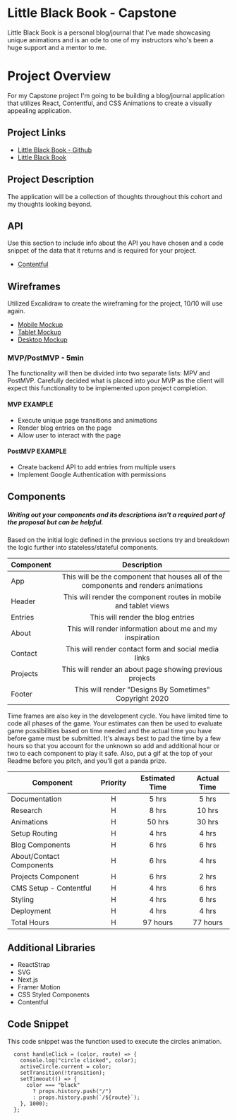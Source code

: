# Little Black Book - Capstone

Little Black Book is a personal blog/journal that I've made showcasing unique animations and is an ode to one of my instructors who's been a huge support and a mentor to me.

# Project Overview

For my Capstone project I'm going to be building a blog/journal application that utilizes React, Contentful, and CSS Animations to create a visually appealing application.

## Project Links

- [Little Black Book - Github](https://github.com/GSometimes/LBB-Frontend.git)
- [Little Black Book](https://72cef.csb.app/)

## Project Description

The application will be a collection of thoughts throughout this cohort and my thoughts looking beyond.

## API

Use this section to include info about the API you have chosen and a code snippet of the data that it returns and is required for your project.

- [Contentful](https://cdn.contentful.com/spaces/aj2z11014ie9/environments/master/content_types?access_token=E-WVKhMtADWilyoTTIu4Pv76EX0gC53hkLIDTBX7h1c)

## Wireframes

Utilized Excalidraw to create the wireframing for the project, 10/10 will use again.

- [Mobile Mockup](https://i.imgur.com/W9C7vsC.png)
- [Tablet Mockup](https://i.imgur.com/qLa2UiL.png)
- [Desktop Mockup](https://i.imgur.com/E7eLNwz.png)

### MVP/PostMVP - 5min

The functionality will then be divided into two separate lists: MPV and PostMVP. Carefully decided what is placed into your MVP as the client will expect this functionality to be implemented upon project completion.

#### MVP EXAMPLE

- Execute unique page transitions and animations
- Render blog entries on the page
- Allow user to interact with the page

#### PostMVP EXAMPLE

- Create backend API to add entries from multiple users
- Implement Google Authentication with permissions

## Components

##### Writing out your components and its descriptions isn't a required part of the proposal but can be helpful.

Based on the initial logic defined in the previous sections try and breakdown the logic further into stateless/stateful components.

| Component |                                     Description                                     |
| --------- | :---------------------------------------------------------------------------------: |
| App       | This will be the component that houses all of the components and renders animations |
| Header    |          This will render the component routes in mobile and tablet views           |
| Entries   |                          This will render the blog entries                          |
| About     |              This will render information about me and my inspiration               |
| Contact   |                This will render contact form and social media links                 |
| Projects  |              This will render an about page showing previous projects               |
| Footer    |               This will render "Designs By Sometimes" Copyright 2020                |

Time frames are also key in the development cycle. You have limited time to code all phases of the game. Your estimates can then be used to evaluate game possibilities based on time needed and the actual time you have before game must be submitted. It's always best to pad the time by a few hours so that you account for the unknown so add and additional hour or two to each component to play it safe. Also, put a gif at the top of your Readme before you pitch, and you'll get a panda prize.

| Component                | Priority | Estimated Time | Actual Time |
| ------------------------ | :------: | :------------: | :---------: |
| Documentation            |    H     |     5 hrs      |    5 hrs    |
| Research                 |    H     |     8 hrs      |   10 hrs    |
| Animations               |    H     |     50 hrs     |   30 hrs    |
| Setup Routing            |    H     |     4 hrs      |    4 hrs    |
| Blog Components          |    H     |     6 hrs      |    6 hrs    |
| About/Contact Components |    H     |     6 hrs      |    4 hrs    |
| Projects Component       |    H     |     6 hrs      |    2 hrs    |
| CMS Setup - Contentful   |    H     |     4 hrs      |    6 hrs    |
| Styling                  |    H     |     4 hrs      |    6 hrs    |
| Deployment               |    H     |     4 hrs      |    4 hrs    |
| Total Hours              |    H     |    97 hours    |  77 hours   |

## Additional Libraries

- ReactStrap
- SVG
- Next.js
- Framer Motion
- CSS Styled Components
- Contentful

## Code Snippet

This code snippet was the function used to execute the circles animation.

```
  const handleClick = (color, route) => {
    console.log("circle clicked", color);
    activeCircle.current = color;
    setTransition(!transition);
    setTimeout(() => {
      color === "black"
        ? props.history.push("/")
        : props.history.push(`/${route}`);
    }, 1000);
  };

```
